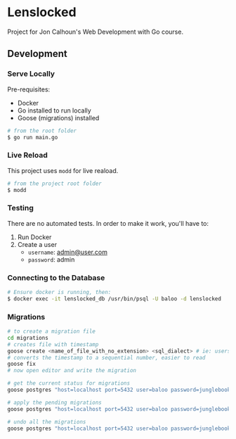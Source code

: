 # Lenslocked

Project for Jon Calhoun's Web Development with Go course.

## Development

### Serve Locally

Pre-requisites:

- Docker
- Go installed to run locally
- Goose (migrations) installed

```bash
# from the root folder
$ go run main.go
```

### Live Reload

This project uses `modd` for live reaload.

```bash
# from the project root folder
$ modd
```

### Testing

There are no automated tests. In order to make it work, you'll have to:

1. Run Docker
2. Create a user
    - `username`: admin@user.com
    - `password`: admin

### Connecting to the Database

```bash
# Ensure docker is running, then:
$ docker exec -it lenslocked_db /usr/bin/psql -U baloo -d lenslocked
```

### Migrations

```bash
# to create a migration file
cd migrations
# creates file with timestamp
goose create <name_of_file_with_no_extension> <sql_dialect> # ie: users sql
# converts the timestamp to a sequential number, easier to read
goose fix 
# now open editor and write the migration

# get the current status for migrations
goose postgres "host=localhost port=5432 user=baloo password=junglebook dbname=lenslocked sslmode=disable" status

# apply the pending migrations
goose postgres "host=localhost port=5432 user=baloo password=junglebook dbname=lenslocked sslmode=disable" up

# undo all the migrations
goose postgres "host=localhost port=5432 user=baloo password=junglebook dbname=lenslocked sslmode=disable" down
```
